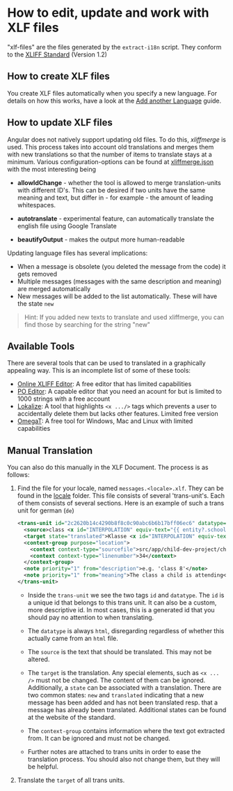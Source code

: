 # How to edit, update and work with XLF files

"xlf-files" are the files generated by the `extract-i18n` script. They conform to the
[XLIFF Standard](http://docs.oasis-open.org/xliff/v1.2/os/xliff-core.html) (Version 1.2)

## How to create XLF files
You create XLF files automatically when you specify a new language. For details on how
this works, have a look at the [Add another Language](add-another-language.md) guide.

## How to update XLF files
Angular does not natively support updating old files. To do this,
*xliffmerge* is used. This process takes into account old translations and
merges them with new translations so that the number of items to translate
stays at a minimum. Various configuration-options can be found at
[xliffmerge.json](../../../xliffmerge.json) with the most interesting being
* **allowIdChange** - whether the tool is allowed to merge translation-units
  with different ID's. This can be desired if two units have the same meaning and
  text, but differ in - for example - the amount of leading whitespaces.

* **autotranslate** - experimental feature, can automatically translate the english
  file using Google Translate

* **beautifyOutput** - makes the output more human-readable

Updating language files has several implications:
- When a message is obsolete (you deleted the message from the code) it gets removed
- Multiple messages (messages with the same description and meaning) are merged
  automatically
- New messages will be added to the list automatically. These will have the state `new`

> Hint: If you added new texts to translate and used xliffmerge, you can find those by 
> searching for the string "new"

## Available Tools
There are several tools that can be used to translated in a graphically appealing way.
This is an incomplete list of some of these tools:
- [Online XLIFF Editor](https://xliff.brightec.co.uk): A free editor that has limited
capabilities
- [PO Editor](https://poeditor.com/kb/xliff-editor): A capable editor that you need an
acount for but is limited to 1000 strings with a free account
- [Lokalize](https://app.lokalise.com/project/8086894060bb7d5eb21109.79604392/?view=multi):
A tool that highlights `<x .../>` tags which prevents a user to accidentally delete them
  but lacks other features. Limited free version
- [OmegaT](https://omegat.org): A free tool for Windows, Mac and Linux with limited
capabilities

## Manual Translation

You can also do this manually in the XLF Document. The process is as follows:
1) Find the file for your locale, named `messages.<locale>.xlf`. They can be found
   in the [locale](src/locale) folder. This file consists of several 'trans-unit's. 
   Each of them consists of several sections. Here is an example of such a trans unit for german (`de`)
   ```xml
   <trans-unit id="2c2620b14c4290b8f8c0c90abc6b6b17bff06ec6" datatype="html">
     <source>class <x id="INTERPOLATION" equiv-text="{{ entity?.schoolClass }}"/></source>
     <target state="translated">Klasse <x id="INTERPOLATION" equiv-text="{{ entity?.schoolClass }}"/></target>
     <context-group purpose="location">
       <context context-type="sourcefile">src/app/child-dev-project/children/child-block/child-block.component.html</context>
       <context context-type="linenumber">34</context>
     </context-group>
     <note priority="1" from="description">e.g. 'class 8'</note>
     <note priority="1" from="meaning">The class a child is attending</note>
   </trans-unit>
   ```
   - Inside the `trans-unit` we see the two tags `id` and `datatype`. The `id` is a unique id 
that belongs to this trans unit. It can also be a custom, more descriptive id. In most
cases, this is a generated id that you should pay no attention to when translating.
     
   - The `datatype` is always `html`, disregarding regardless of whether this actually came
   from an `html` file.
     
   - The `source` is the text that should be translated. This may not be altered.
     
   - The `target` is the translation. Any special elements, such as `<x ... />` must not be
changed. The content of them can be ignored. Additionally, a `state` can be associated
with a translation. There are two common states: `new` and `translated` indicating that
a new message has been added and has not been translated resp. that a message has already
been translated. Additional states can be found at the website of the standard.
     
   - The `context-group` contains information where the text got extracted from. It can be
ignored and must not be changed.
     
   - Further notes are attached to trans units in order to ease the translation process.
You should also not change them, but they will be helpful.
     
3) Translate the `target` of all trans units. 
